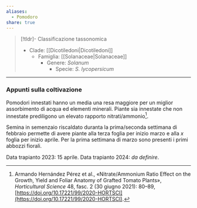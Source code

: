 ```yaml
---
aliases:
  - Pomodoro
share: true
---
```


> [!tldr]- Classificazione tassonomica
> - Clade: [[Dicotiledoni|Dicotiledoni]]
> 	- Famiglia: [[Solanaceae|Solanaceae]]
> 		- Genere: *Solanum*
> 			- Specie: *S. lycopersicum*



---
### Appunti sulla coltivazione

Pomodori innestati hanno un media una resa maggiore per un miglior assorbimento di acqua ed elementi minerali. Piante sia innestate che non innestate prediligono un elevato rapporto nitrati/ammonio[^1].

[^1]: Armando Hernández Pérez et al., «Nitrate/Ammonium Ratio Effect on the Growth, Yield and Foliar Anatomy of Grafted Tomato Plants», _Horticultural Science_ 48, fasc. 2 (30 giugno 2021): 80–89, [https://doi.org/10.17221/99/2020-HORTSCI](https://doi.org/10.17221/99/2020-HORTSCI).


Semina in semenzaio riscaldato duranta la prima/seconda settimana di febbraio permette di avere piante alla terza foglia per inizio marzo e alla *x* foglia per inizio aprile.
Per la prima settimana di marzo sono presenti i primi abbozzi fiorali.

Data trapianto 2023: 15 aprile.
Data trapianto 2024: *da definire*.